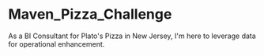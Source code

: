 # Maven_Pizza_Challenge
As a BI Consultant for Plato's Pizza in New Jersey, I'm here to leverage data for operational enhancement. 
